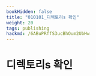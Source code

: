 ```yaml
---
bookHidden: false
title: "010101_디렉토리s 확인"
weight: 20
tags: publishing
hackmd: /6ABuPRffS3ucBhOum2UbHw
---
```


# 디렉토리s 확인